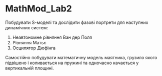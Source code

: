# MathMod_Lab2
Побудувати S-моделі та дослідити фазові портрети для наступних динамічних систем:
1. Неавтономне рівняння Ван дер Поля
2. Рівняння Матьє
3. Осцилятор Дюфінга

Самостійно побудувати математичну модель маятника, грузило якого підвішено і коливається на пружині та одночасно качається у вертикальній площині.
